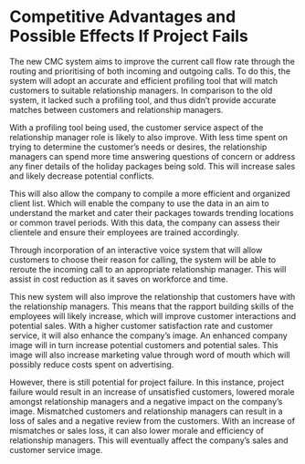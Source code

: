 # Competitive Advantages and Possible Effects If Project Fails

The new CMC system aims to improve the current call flow rate through the routing and prioritising of both incoming and outgoing calls. To do this, the system will adopt an accurate and efficient profiling tool that will match customers to suitable relationship managers. In comparison to the old system, it lacked such a profiling tool, and thus didn’t provide accurate matches between customers and relationship managers.

With a profiling tool being used, the customer service aspect of the relationship manager role is likely to also improve. With less time spent on trying to determine the customer’s needs or desires, the relationship managers can spend more time answering questions of concern or address any finer details of the holiday packages being sold. This will increase sales and likely decrease potential conflicts.

This will also allow the company to compile a more efficient and organized client list. Which will enable the company to use the data in an aim to understand the market and cater their packages towards trending locations or common travel periods. With this data, the company can assess their clientele and ensure their employees are trained accordingly.

Through incorporation of an interactive voice system that will allow customers to choose their reason for calling, the system will be able to reroute the incoming call to an appropriate relationship manager. This will assist in cost reduction as it saves on workforce and time.

This new system will also improve the relationship that customers have with the relationship managers. This means that the rapport building skills of the employees will likely increase, which will improve customer interactions and potential sales. With a higher customer satisfaction rate and customer service, it will also enhance the company’s image. An enhanced company image will in turn increase potential customers and potential sales. This image will also increase marketing value through word of mouth which will possibly reduce costs spent on advertising.

However, there is still potential for project failure. In this instance, project failure would result in an increase of unsatisfied customers, lowered morale amongst relationship managers and a negative impact on the company’s image. Mismatched customers and relationship managers can result in a loss of sales and a negative review from the customers. With an increase of mismatches or sales loss, it can also lower morale and efficiency of relationship managers. This will eventually affect the company’s sales and customer service image.
